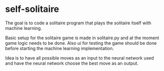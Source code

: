 # self-solitaire
The goal is to code a solitaire program that plays the solitaire itself with machine learning.

Basic setup for the solitaire game is made in solitaire.py and at the moment game logic needs to be done. Also ui for testing the game
should be done before starting the machine learning implementation.

Idea is to have all possible moves as an input to the neural network used and have the neural network choose the best move as an output.
